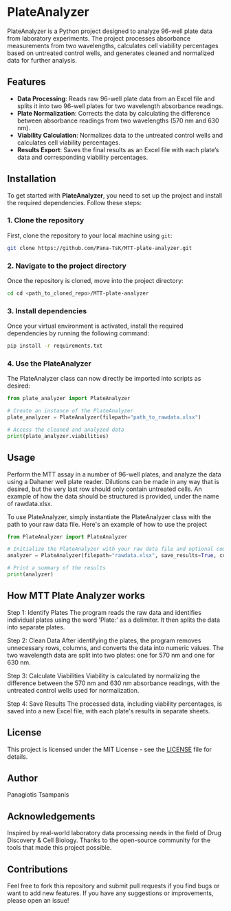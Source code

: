 # PlateAnalyzer

PlateAnalyzer is a Python project designed to analyze 96-well plate data from laboratory experiments. The project processes absorbance measurements from two wavelengths, calculates cell viability percentages based on untreated control wells, and generates cleaned and normalized data for further analysis.

## Features

- **Data Processing**: Reads raw 96-well plate data from an Excel file and splits it into two 96-well plates for two wavelength absorbance readings.
- **Plate Normalization**: Corrects the data by calculating the difference between absorbance readings from two wavelengths (570 nm and 630 nm).
- **Viability Calculation**: Normalizes data to the untreated control wells and calculates cell viability percentages.
- **Results Export**: Saves the final results as an Excel file with each plate’s data and corresponding viability percentages.
  
## Installation

To get started with **PlateAnalyzer**, you need to set up the project and install the required dependencies. Follow these steps:

### 1. Clone the repository

First, clone the repository to your local machine using `git`:

```bash
git clone https://github.com/Pana-TsK/MTT-plate-analyzer.git
```
### 2. Navigate to the project directory
Once the repository is cloned, move into the project directory:
```bash
cd cd <path_to_cloned_repo>/MTT-plate-analyzer

```
### 3. Install dependencies

Once your virtual environment is activated, install the required dependencies by running the following command:
```bash
pip install -r requirements.txt
```

### 4. Use the PlateAnalyzer

The PlateAnalyzer class can now directly be imported into scripts as desired:
```python
from plate_analyzer import PlateAnalyzer

# Create an instance of the PlateAnalyzer
plate_analyzer = PlateAnalyzer(filepath="path_to_rawdata.xlsx")

# Access the cleaned and analyzed data
print(plate_analyzer.viabilities)
```

## Usage
Perform the MTT assay in a number of 96-well plates, and analyze the data using a Dahaner well plate reader.
Dilutions can be made in any way that is desired, but the very last row should only contain untreated cells.
An example of how the data should be structured is provided, under the name of rawdata.xlsx.

To use PlateAnalyzer, simply instantiate the PlateAnalyzer class with the path to your raw data file. Here's an example of how to use the project
```python
from PlateAnalyzer import PlateAnalyzer

# Initialize the PlateAnalyzer with your raw data file and optional compounds names
analyzer = PlateAnalyzer(filepath="rawdata.xlsx", save_results=True, compounds=range(1, 13))

# Print a summary of the results
print(analyzer)
```
## How MTT Plate Analyzer works
Step 1: Identify Plates
The program reads the raw data and identifies individual plates using the word 'Plate:' as a delimiter. It then splits the data into separate plates.

Step 2: Clean Data
After identifying the plates, the program removes unnecessary rows, columns, and converts the data into numeric values. The two wavelength data are split into two plates: one for 570 nm and one for 630 nm.

Step 3: Calculate Viabilities
Viability is calculated by normalizing the difference between the 570 nm and 630 nm absorbance readings, with the untreated control wells used for normalization.

Step 4: Save Results
The processed data, including viability percentages, is saved into a new Excel file, with each plate's results in separate sheets.

## License
This project is licensed under the MIT License - see the [LICENSE](LICENSE) file for details.

## Author
Panagiotis Tsampanis

## Acknowledgements
Inspired by real-world laboratory data processing needs in the field of Drug Discovery & Cell Biology.
Thanks to the open-source community for the tools that made this project possible.

## Contributions
Feel free to fork this repository and submit pull requests if you find bugs or want to add new features. If you have any suggestions or improvements, please open an issue!
